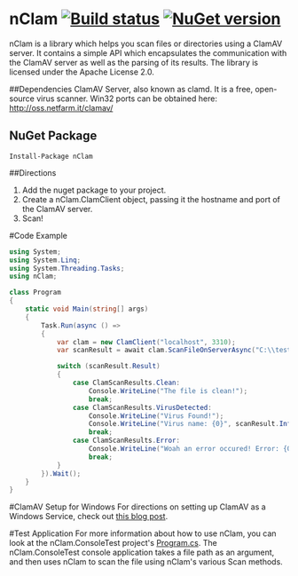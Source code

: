 # nClam  [![Build status](https://ci.appveyor.com/api/projects/status/bka4oktv8aw3r985?svg=true)](https://ci.appveyor.com/project/tekmaven/nclam) [![NuGet version](https://badge.fury.io/nu/nClam.svg)](http://badge.fury.io/nu/nClam) #
nClam is a library which helps you scan files or directories using a ClamAV server.  It contains a simple API which encapsulates the communication with the ClamAV server as well as the parsing of its results.  The library is licensed under the Apache License 2.0.

##Dependencies
ClamAV Server, also known as clamd.  It is a free, open-source virus scanner.  Win32 ports can be obtained here: http://oss.netfarm.it/clamav/

## NuGet Package

    Install-Package nClam

##Directions
1. Add the nuget package to your project.
2. Create a nClam.ClamClient object, passing it the hostname and port of the ClamAV server.
3. Scan!

#Code Example
```csharp
using System;
using System.Linq;
using System.Threading.Tasks;
using nClam;

class Program
{
    static void Main(string[] args)
    {
        Task.Run(async () =>
        {
            var clam = new ClamClient("localhost", 3310);
            var scanResult = await clam.ScanFileOnServerAsync("C:\\test.txt");  //any file you would like!

            switch (scanResult.Result)
            {
                case ClamScanResults.Clean:
                    Console.WriteLine("The file is clean!");
                    break;
                case ClamScanResults.VirusDetected:
                    Console.WriteLine("Virus Found!");
                    Console.WriteLine("Virus name: {0}", scanResult.InfectedFiles.First().VirusName);
                    break;
                case ClamScanResults.Error:
                    Console.WriteLine("Woah an error occured! Error: {0}", scanResult.RawResult);
                    break;
            }
        }).Wait();
    }
}
```

#ClamAV Setup for Windows
For directions on setting up ClamAV as a Windows Service, check out [this blog post](http://architectryan.com/2011/05/19/nclam-a-dotnet-library-to-virus-scan/).

#Test Application
For more information about how to use nClam, you can look at the nClam.ConsoleTest project's [Program.cs](https://github.com/tekmaven/nClam/blob/master/nClam.ConsoleTest/Program.cs).  The nClam.ConsoleTest console application takes a file path as an argument, and then uses nClam to scan the file using nClam's various Scan methods.

